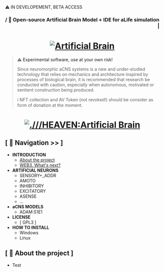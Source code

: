 <a name="top"></a>

⚠️ IN DEVELOPEMENT, BETA ACCESS 

<h3 align ="right">/ 🧠 Open-source Artificial Brain Model + IDE for aLife simulation |</h3>

<h1 align="center" >
  <a href="#">
    <img src="https://raw.githubusercontent.com/web4plus/web4plus.github.io/refs/heads/main/titleweb4plus.png" alt="Artificial Brain">
  </a>
</h1>

>
> ⚠️ <a name="warning">Experimental software, use at your own risk!</a>
>
> Since neuromorphic aCNS systems is a new and under-studied technology that relies on mechanics and architecture inspired by processes of biological brain, it is recommended that research be conducted with caution, especially when autonomous, motivated or sentient construction being produced. 
>
> ℹ️ NFT collection and AV Token (not revoked!) should be consider as form of donation at the moment.
>

<h1 align="center" >
  <a href="#">
    <img src="https://github.com/web4plus/web4plus.github.io/blob/main/sandbox_preview.jpg" alt=".///HEAVEN:Artificial Brain">
  </a>
</h1>

## [ 🧭 Navigation >> ]

* <b> INTRODUCTION </b>
  * [ About the project ](https://github.com/web4plus/HEAVEN-Sandbox/blob/en-lang/README.md#--about-the-project-heaven)
  * [ WEB3. What's next? ](https://github.com/web4plus/HEAVEN-Sandbox/blob/en-lang/README.md#--about-the-project-heaven)
* <b> ARTIFICIAL NEURONS</b>
  * SENSORY+_ADDR
  * AMOTO
  * INHIBITORY
  * EXCITATORY
  * ASENSE
  * ...
* <b> aCNS MODELS</b>
  * ADAM:S1E1
* <b> LICENSE </b>
  * [ GPL3 ]
* <b> HOW TO INSTALL </b>
  * Windows
  * Linux

## [ 👾 About the project ]

 *  Test

